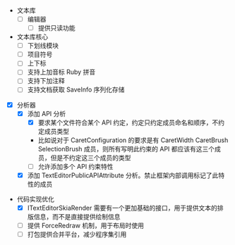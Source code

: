 ﻿- 文本库
  - [ ] 编辑器
    - [ ] 提供只读功能

- 文本库核心
  - [ ] 下划线模块
  - [ ] 项目符号
  - [ ] 上下标
  - [ ] 支持上加音标 Ruby 拼音
  - [ ] 支持下加注释
  - [ ] 支持文档获取 SaveInfo 序列化存储

- [x] 分析器
  - [x] 添加 API 分析
    - [x] 要求某个文件符合某个 API 约定，约定只约定成员命名和顺序，不约定成员类型
    - 比如说对于 CaretConfiguration 的要求是有 CaretWidth CaretBrush SelectionBrush 成员，则所有写明此约束的 API 都应该有这三个成员，但是不约定这三个成员的类型
    - [ ] 允许添加多个 API 约束特性
  - [x] 添加 TextEditorPublicAPIAttribute 分析。禁止框架内部调用标记了此特性的成员

- 代码实现优化
  - [x] ITextEditorSkiaRender 需要有一个更加基础的接口，用于提供文本的排版信息，而不是直接提供绘制信息
  - [ ] 提供 ForceRedraw 机制，用于布局时使用
  - [ ] 打包提供合并平台，减少程序集引用